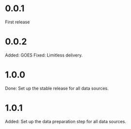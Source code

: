 # 0.0.1
First release

# 0.0.2
Added: GOES
Fixed: Limitless delivery.

# 1.0.0
Done: Set up the stable release for all data sources.

# 1.0.1
Added: Set up the data preparation step for all data sources.


